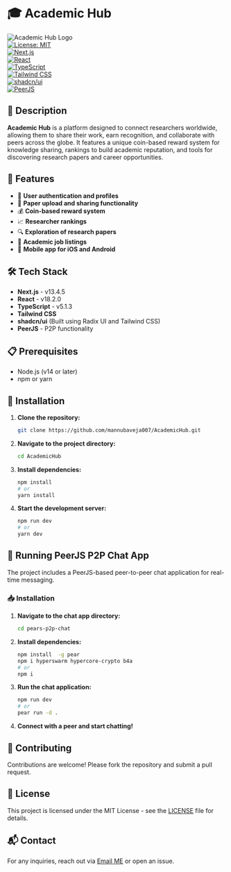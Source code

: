 # 🎓 Academic Hub  
![Academic Hub Logo](https://via.placeholder.com/150x150.png?text=Academic+Hub)  
[![License: MIT](https://img.shields.io/badge/License-MIT-yellow.svg)](https://opensource.org/licenses/MIT)  
[![Next.js](https://img.shields.io/badge/Next.js-13.4.5-blue.svg)](https://nextjs.org/)  
[![React](https://img.shields.io/badge/React-18.2.0-blue.svg)](https://reactjs.org/)  
[![TypeScript](https://img.shields.io/badge/TypeScript-5.1.3-blue.svg)](https://www.typescriptlang.org/)  
[![Tailwind CSS](https://img.shields.io/badge/Tailwind%20CSS-5-blue.svg)](https://tailwindcss.com/)  
[![shadcn/ui](https://img.shields.io/badge/shadcn/ui-Radix%20UI%20%2B%20Tailwind%20CSS-blue.svg)](https://ui.shadcn.com/)  
[![PeerJS](https://img.shields.io/badge/PeerJS-P2P%20Functionality-blue.svg)](https://peerjs.com/)  

## 📌 Description  
**Academic Hub** is a platform designed to connect researchers worldwide, allowing them to share their work, earn recognition, and collaborate with peers across the globe. It features a unique coin-based reward system for knowledge sharing, rankings to build academic reputation, and tools for discovering research papers and career opportunities.  

## 🚀 Features  
- 🔑 **User authentication and profiles**  
- 📄 **Paper upload and sharing functionality**  
- 💰 **Coin-based reward system**  
- 📈 **Researcher rankings**  
- 🔍 **Exploration of research papers**  
- 💼 **Academic job listings**  
- 📱 **Mobile app for iOS and Android**  

## 🛠 Tech Stack  
- **Next.js** - v13.4.5  
- **React** - v18.2.0  
- **TypeScript** - v5.1.3  
- **Tailwind CSS**  
- **shadcn/ui** (Built using Radix UI and Tailwind CSS)  
- **PeerJS** - P2P functionality  

## 📋 Prerequisites  
- Node.js (v14 or later)  
- npm or yarn  

## 🔧 Installation  
1. **Clone the repository:**  
   ```sh  
   git clone https://github.com/mannubaveja007/AcademicHub.git  
   ```  
2. **Navigate to the project directory:**  
   ```sh  
   cd AcademicHub  
   ```  
3. **Install dependencies:**  
   ```sh  
   npm install  
   # or  
   yarn install  
   ```  
4. **Start the development server:**  
   ```sh  
   npm run dev  
   # or  
   yarn dev  
   ```  

## 💬 Running PeerJS P2P Chat App  
The project includes a PeerJS-based peer-to-peer chat application for real-time messaging.  

### 📥 Installation  
1. **Navigate to the chat app directory:**  
   ```sh  
   cd pears-p2p-chat  
   ```  
2. **Install dependencies:**  
   ```sh  
   npm install  -g pear
   npm i hyperswarm hypercore-crypto b4a
   # or
   npm i
   ```  
3. **Run the chat application:**  
   ```sh  
   npm run dev
   # or
   pear run -d .
   ```  

4. **Connect with a peer and start chatting!**  

## 🤝 Contributing  
Contributions are welcome! Please fork the repository and submit a pull request.  

## 📄 License  
This project is licensed under the MIT License - see the [LICENSE](LICENSE) file for details.  

## 📬 Contact  
For any inquiries, reach out via [Email ME](mailto:bavejamannu@gmail.com) or open an issue.  

